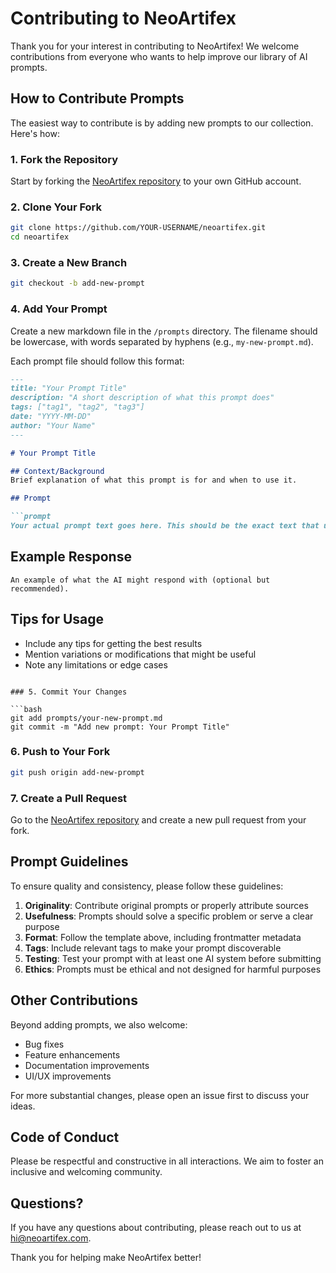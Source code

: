 # Contributing to NeoArtifex

Thank you for your interest in contributing to NeoArtifex! We welcome contributions from everyone who wants to help improve our library of AI prompts.

## How to Contribute Prompts

The easiest way to contribute is by adding new prompts to our collection. Here's how:

### 1. Fork the Repository

Start by forking the [NeoArtifex repository](https://github.com/nkkko/neoartifex) to your own GitHub account.

### 2. Clone Your Fork

```bash
git clone https://github.com/YOUR-USERNAME/neoartifex.git
cd neoartifex
```

### 3. Create a New Branch

```bash
git checkout -b add-new-prompt
```

### 4. Add Your Prompt

Create a new markdown file in the `/prompts` directory. The filename should be lowercase, with words separated by hyphens (e.g., `my-new-prompt.md`).

Each prompt file should follow this format:

```markdown
---
title: "Your Prompt Title"
description: "A short description of what this prompt does"
tags: ["tag1", "tag2", "tag3"]
date: "YYYY-MM-DD"
author: "Your Name"
---

# Your Prompt Title

## Context/Background
Brief explanation of what this prompt is for and when to use it.

## Prompt

```prompt
Your actual prompt text goes here. This should be the exact text that users would copy and paste into an AI system.
```

## Example Response

```response
An example of what the AI might respond with (optional but recommended).
```

## Tips for Usage
- Include any tips for getting the best results
- Mention variations or modifications that might be useful
- Note any limitations or edge cases
```

### 5. Commit Your Changes

```bash
git add prompts/your-new-prompt.md
git commit -m "Add new prompt: Your Prompt Title"
```

### 6. Push to Your Fork

```bash
git push origin add-new-prompt
```

### 7. Create a Pull Request

Go to the [NeoArtifex repository](https://github.com/nkkko/neoartifex) and create a new pull request from your fork.

## Prompt Guidelines

To ensure quality and consistency, please follow these guidelines:

1. **Originality**: Contribute original prompts or properly attribute sources
2. **Usefulness**: Prompts should solve a specific problem or serve a clear purpose
3. **Format**: Follow the template above, including frontmatter metadata
4. **Tags**: Include relevant tags to make your prompt discoverable
5. **Testing**: Test your prompt with at least one AI system before submitting
6. **Ethics**: Prompts must be ethical and not designed for harmful purposes

## Other Contributions

Beyond adding prompts, we also welcome:

- Bug fixes
- Feature enhancements
- Documentation improvements
- UI/UX improvements

For more substantial changes, please open an issue first to discuss your ideas.

## Code of Conduct

Please be respectful and constructive in all interactions. We aim to foster an inclusive and welcoming community.

## Questions?

If you have any questions about contributing, please reach out to us at hi@neoartifex.com.

Thank you for helping make NeoArtifex better!